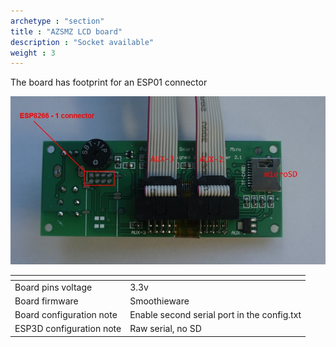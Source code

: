 ```yaml
---
archetype : "section"
title : "AZSMZ LCD board"
description : "Socket available"
weight : 3
---
```

The board has footprint for an ESP01 connector

![step1](azsmz-12864-lcd.jpg)

| <!-- -->  | <!-- --> |
|-|-|
| Board pins voltage | 3.3v |
| Board firmware | Smoothieware | 
| Board configuration note | Enable second serial port in the config.txt |
| ESP3D configuration note | Raw serial, no SD |
